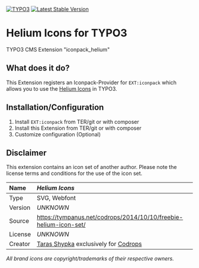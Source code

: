 [![TYPO3](https://img.shields.io/badge/TYPO3-iconpack-%23f49700?style=for-the-badge)](https://extensions.typo3.org/extension/iconpack/)
[![Latest Stable Version](https://img.shields.io/packagist/v/quellenform/t3x-iconpack-helium?style=for-the-badge)](https://packagist.org/packages/quellenform/t3x-iconpack-helium)

# Helium Icons for TYPO3

TYPO3 CMS Extension "iconpack_helium"


## What does it do?

This Extension registers an Iconpack-Provider for `EXT:iconpack` which allows you to use the [Helium Icons](https://tympanus.net/codrops/2014/10/10/freebie-helium-icon-set/) in TYPO3.


## Installation/Configuration

1. Install `EXT:iconpack` from TER/git or with composer
2. Install this Extension from TER/git or with composer
3. Customize configuration (Optional)


## Disclaimer

This extension contains an icon set of another author. Please note the license terms and conditions for the use of the icon set.

| Name    | *Helium Icons*                                                                                  |
| :------ | :---------------------------------------------------------------------------------------------- |
| Type    | SVG, Webfont                                                                                    |
| Version | *UNKNOWN*                                                                                       |
| Source  | https://tympanus.net/codrops/2014/10/10/freebie-helium-icon-set/                                |
| License | *UNKNOWN*                                                                                       |
| Creator | [Taras Shypka](https://dribbble.com/bugsster) exclusively for [Codrops](http://www.codrops.com) |

*All brand icons are copyright/trademarks of their respective owners.*
